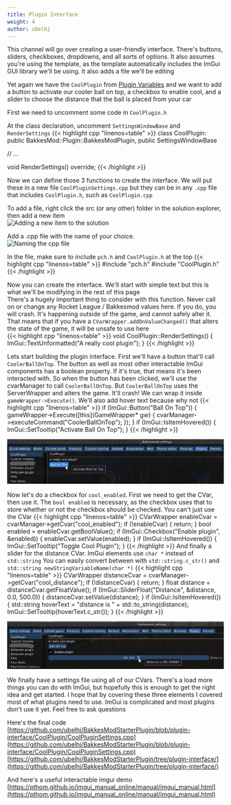 ```yaml
---
title: Plugin Interface
weight: 4
author: ubelhj
---
```


This channel will go over creating a user-friendly interface. There's buttons, sliders, checkboxes, dropdowns, and all sorts of options. It also assumes you're using the template, as the template automatically includes the ImGui GUI library we'll be using. It also adds a file we'll be editing

Yet again we have the `CoolPlugin` from [Plugin Variables](/plugin_tutorial/plugin-variables) and we want to add a button to activate our cooler ball on top, a checkbox to enable cool, and a slider to choose the distance that the ball is placed from your car

First we need to uncomment some code in `CoolPlugin.h`

At the class declaration, uncomment `SettingsWindowBase` and `RenderSettings`
{{< highlight cpp "linenos=table" >}}
class CoolPlugin: public BakkesMod::Plugin::BakkesModPlugin, public SettingsWindowBase

// ...

void RenderSettings() override;
{{< /highlight >}}

Now we can define those 3 functions to create the interface. We will put these in a new file `CoolPluginSettings.cpp` but they can be in any `.cpp` file that includes `CoolPlugin.h`, such as `CoolPlugin.cpp`

To add a file, right click the src (or any other) folder in the solution explorer, then add a new item  
![Adding a new item to the solution](/img/solution_explorer_new_item.png)  

Add a .cpp file with the name of your choice.  
![Naming the cpp file](/img/solution_explorer_add_cpp.png)

In the file, make sure to include `pch.h` and `CoolPlugin.h` at the top
{{< highlight cpp "linenos=table" >}}
#include "pch.h"
#include "CoolPlugin.h"
{{< /highlight >}}

Now you can create the interface. We'll start with simple text but this is what we'll be modifying in the rest of this page  
There's a hugely important thing to consider with this function. Never call on or change any Rocket League / Bakkesmod values here. If you do, you will crash. It's happening outside of the game, and cannot safely alter it. That means that if you have a `CVarWrapper.addOnValueChanged()` that alters the state of the game, it will be unsafe to use here  
{{< highlight cpp "linenos=table" >}}
void CoolPlugin::RenderSettings() {
    ImGui::TextUnformatted("A really cool plugin");
}
{{< /highlight >}}

Lets start building the plugin interface. First we'll have a button that'll call `CoolerBallOnTop`. The button as well as most other interactable ImGui components has a boolean property. If it's true, that means it's been interacted with. So when the button has been clicked, we'll use the cvarManager to call `CoolerBallOnTop`. But `CoolerBallOnTop` uses the ServerWrapper and alters the game. It'll crash! We can wrap it inside `gameWrapper->Execute()`. We'll also add hover text because why not
{{< highlight cpp "linenos=table" >}}
if (ImGui::Button("Ball On Top")) {
  gameWrapper->Execute([this](GameWrapper* gw) {
    cvarManager->executeCommand("CoolerBallOnTop");
  });
}
if (ImGui::IsItemHovered()) {
  ImGui::SetTooltip("Activate Ball On Top");
}
{{< /highlight >}}

![The button](/img/button-example.png)

Now let's do a checkbox for `cool_enabled`. First we need to get the CVar, then use it. The `bool enabled` is necessary, as the checkbox uses that to store whether or not the checkbox should be checked. You can't just use the CVar
{{< highlight cpp "linenos=table" >}}
CVarWrapper enableCvar = cvarManager->getCvar("cool_enabled");
if (!enableCvar) { return; }
bool enabled = enableCvar.getBoolValue();
if (ImGui::Checkbox("Enable plugin", &enabled)) {
  enableCvar.setValue(enabled);
}
if (ImGui::IsItemHovered()) {
  ImGui::SetTooltip("Toggle Cool Plugin");
}
{{< /highlight >}}
And finally a slider for the distance CVar.
ImGui elements use `char *` instead of `std::string`
You can easily convert between with `std::string.c_str()` and `std::string newStringVariableName(char *)`
{{< highlight cpp "linenos=table" >}}
CVarWrapper distanceCvar = cvarManager->getCvar("cool_distance");
if (!distanceCvar) { return; }
float distance = distanceCvar.getFloatValue();
if (ImGui::SliderFloat("Distance", &distance, 0.0, 500.0)) {
  distanceCvar.setValue(distance);
}
if (ImGui::IsItemHovered()) {
  std::string hoverText = "distance is " + std::to_string(distance);
  ImGui::SetTooltip(hoverText.c_str());
}
{{< /highlight >}}

![The slider](/img/slider-example.png)

We finally have a settings file using all of our CVars. There's a load more things you can do with ImGui, but hopefully this is enough to get the right idea and get started. I hope that by covering these three elements I covered most of what plugins need to use. ImGui is complicated and most plugins don't use it yet. Feel free to ask questions

Here's the final code  
[https://github.com/ubelhj/BakkesModStarterPlugin/blob/plugin-interface/CoolPlugin/CoolPluginSettings.cpp](https://github.com/ubelhj/BakkesModStarterPlugin/blob/plugin-interface/CoolPlugin/CoolPluginSettings.cpp)  
[https://github.com/ubelhj/BakkesModStarterPlugin/tree/plugin-interface/](https://github.com/ubelhj/BakkesModStarterPlugin/tree/plugin-interface/)  

And here's a useful interactable imgui demo  
[https://pthom.github.io/imgui_manual_online/manual/imgui_manual.html](https://pthom.github.io/imgui_manual_online/manual/imgui_manual.html)